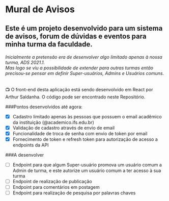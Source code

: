 # Mural de Avisos
## Este é um projeto desenvolvido para um sistema de avisos, forum de dúvidas e eventos para minha turma da faculdade.

###### Inicialmente a pretensão era de desenvolver algo limitado apenas à nossa turma, ADS 2021.1. <br>Mas logo se viu a possibilidade de extender para outras turmas então precisou-se pensar em definir Super-usuários, Admins e Usuários comuns.
:tv: O front-end desta aplicação está sendo desenvolvido em React por <a src="https://github.com/arthursaldanha">Arthur Saldanha</a>. O código pode ser encontrado neste <a src="https://github.com/arthursaldanha/Mural-Turma">Repositório</a>.

###Pontos desenvolvidos até agora:
- [x] Cadastro limitado apenas às pessoas que possuem o email acadêmico da instituição (@academico.ifs.edu.br)
- [x] Validação de cadastro através de envio de email
- [x] Funcionalidade de troca de senha com envio de token por email
- [x] Fornecimento de token e refresh token para autorização de acesso a endpoints da API

###A desenvolver
- [ ] Endpoint para que algum Super-usuário promova um usuário comum a Admin de turma, e este autorize um usuário comum a ter acesso à sua turma
- [ ] Endpoint de realização de publicação
- [ ] Endpoint para comentários em postagem
- [ ] Endpoint para realização de pesquisa por palavras chaves